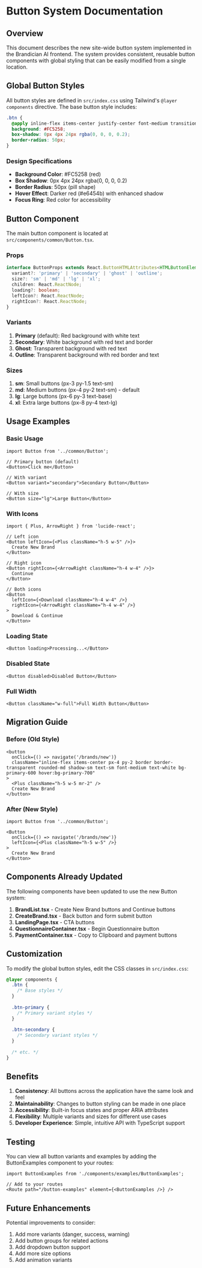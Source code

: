 # Button System Documentation

## Overview

This document describes the new site-wide button system implemented in the Brandician AI frontend. The system provides consistent, reusable button components with global styling that can be easily modified from a single location.

## Global Button Styles

All button styles are defined in `src/index.css` using Tailwind's `@layer components` directive. The base button style includes:

```css
.btn {
  @apply inline-flex items-center justify-center font-medium transition-all duration-200 focus:outline-none focus:ring-2 focus:ring-offset-2 disabled:opacity-50 disabled:cursor-not-allowed;
  background: #FC5258;
  box-shadow: 0px 4px 24px rgba(0, 0, 0, 0.2);
  border-radius: 50px;
}
```

### Design Specifications
- **Background Color**: #FC5258 (red)
- **Box Shadow**: 0px 4px 24px rgba(0, 0, 0, 0.2)
- **Border Radius**: 50px (pill shape)
- **Hover Effect**: Darker red (#e6454b) with enhanced shadow
- **Focus Ring**: Red color for accessibility

## Button Component

The main button component is located at `src/components/common/Button.tsx`.

### Props

```typescript
interface ButtonProps extends React.ButtonHTMLAttributes<HTMLButtonElement> {
  variant?: 'primary' | 'secondary' | 'ghost' | 'outline';
  size?: 'sm' | 'md' | 'lg' | 'xl';
  children: React.ReactNode;
  loading?: boolean;
  leftIcon?: React.ReactNode;
  rightIcon?: React.ReactNode;
}
```

### Variants

1. **Primary** (default): Red background with white text
2. **Secondary**: White background with red text and border
3. **Ghost**: Transparent background with red text
4. **Outline**: Transparent background with red border and text

### Sizes

1. **sm**: Small buttons (px-3 py-1.5 text-sm)
2. **md**: Medium buttons (px-4 py-2 text-sm) - default
3. **lg**: Large buttons (px-6 py-3 text-base)
4. **xl**: Extra large buttons (px-8 py-4 text-lg)

## Usage Examples

### Basic Usage

```tsx
import Button from '../common/Button';

// Primary button (default)
<Button>Click me</Button>

// With variant
<Button variant="secondary">Secondary Button</Button>

// With size
<Button size="lg">Large Button</Button>
```

### With Icons

```tsx
import { Plus, ArrowRight } from 'lucide-react';

// Left icon
<Button leftIcon={<Plus className="h-5 w-5" />}>
  Create New Brand
</Button>

// Right icon
<Button rightIcon={<ArrowRight className="h-4 w-4" />}>
  Continue
</Button>

// Both icons
<Button 
  leftIcon={<Download className="h-4 w-4" />}
  rightIcon={<ArrowRight className="h-4 w-4" />}
>
  Download & Continue
</Button>
```

### Loading State

```tsx
<Button loading>Processing...</Button>
```

### Disabled State

```tsx
<Button disabled>Disabled Button</Button>
```

### Full Width

```tsx
<Button className="w-full">Full Width Button</Button>
```

## Migration Guide

### Before (Old Style)
```tsx
<button
  onClick={() => navigate('/brands/new')}
  className="inline-flex items-center px-4 py-2 border border-transparent rounded-md shadow-sm text-sm font-medium text-white bg-primary-600 hover:bg-primary-700"
>
  <Plus className="h-5 w-5 mr-2" />
  Create New Brand
</button>
```

### After (New Style)
```tsx
import Button from '../common/Button';

<Button
  onClick={() => navigate('/brands/new')}
  leftIcon={<Plus className="h-5 w-5" />}
>
  Create New Brand
</Button>
```

## Components Already Updated

The following components have been updated to use the new Button system:

1. **BrandList.tsx** - Create New Brand buttons and Continue buttons
2. **CreateBrand.tsx** - Back button and form submit button
3. **LandingPage.tsx** - CTA buttons
4. **QuestionnaireContainer.tsx** - Begin Questionnaire button
5. **PaymentContainer.tsx** - Copy to Clipboard and payment buttons

## Customization

To modify the global button styles, edit the CSS classes in `src/index.css`:

```css
@layer components {
  .btn {
    /* Base styles */
  }
  
  .btn-primary {
    /* Primary variant styles */
  }
  
  .btn-secondary {
    /* Secondary variant styles */
  }
  
  /* etc. */
}
```

## Benefits

1. **Consistency**: All buttons across the application have the same look and feel
2. **Maintainability**: Changes to button styling can be made in one place
3. **Accessibility**: Built-in focus states and proper ARIA attributes
4. **Flexibility**: Multiple variants and sizes for different use cases
5. **Developer Experience**: Simple, intuitive API with TypeScript support

## Testing

You can view all button variants and examples by adding the ButtonExamples component to your routes:

```tsx
import ButtonExamples from './components/examples/ButtonExamples';

// Add to your routes
<Route path="/button-examples" element={<ButtonExamples />} />
```

## Future Enhancements

Potential improvements to consider:

1. Add more variants (danger, success, warning)
2. Add button groups for related actions
3. Add dropdown button support
4. Add more size options
5. Add animation variants 
